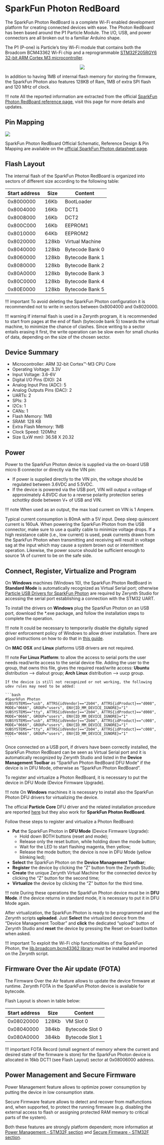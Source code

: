 # SparkFun Photon RedBoard

The SparkFun Photon RedBoard is a complete Wi-Fi enabled development platform for creating connected devices with ease. The Photon RedBoard has been based around the P1 Particle Module. The I/O, USB, and power connectors are all broken out to a familiar Arduino shape.

The P1 (P-one) is Particle’s tiny Wi-Fi module that contains both the Broadcom BCM43362 Wi-Fi chip and a reprogrammable [STM32F205RGY6 32-bit ARM Cortex M3 microcontroller](http://www.st.com/content/ccc/resource/technical/document/datasheet/bc/21/42/43/b0/f3/4d/d3/CD00237391.pdf/files/CD00237391.pdf/jcr:content/translations/en.CD00237391.pdf).

<p style="text-align:center;"><img src="https://github.com/zerynth/docs/blob/test/docs/reference/boards/sparkfun_photon/docs/img/SparkfunPhoton.jpg?raw=true"></p>

In addition to having 1MB of internal flash memory for storing the firmware, the SparkFun Photon also features 128KB of Ram, 1MB of extra SPI flash and 120 MHz of clock.

!!! note
	All the reported information are extracted from the official [SparkFun Photon RedBoard reference page](https://learn.sparkfun.com/tutorials/photon-redboard-hookup-guide?_ga=1.244092546.606776139.1483349376), visit this page for more details and updates.

## Pin Mapping

![](https://github.com/zerynth/docs/blob/test/docs/reference/boards/sparkfun_photon/docs/img/Sparkfun_Photon_Redboard_pin_comm.png?raw=true)

SparkFun Photon RedBoard Official Schematic, Reference Design & Pin Mapping are available on the [official SparkFun Photon datasheet page](https://cdn.sparkfun.com/datasheets/IoT/sparkfun-photon-redboard-v10.pdf).

## Flash Layout

The internal flash of the SparkFun Photon RedBoard is organized into sectors of different size according to the following table:

| Start address | Size  | Content         |
|---------------|-------|-----------------|
| 0x8000000     | 16Kb  | BootLoader      |
| 0x8004000     | 16Kb  | DCT1            |
| 0x8008000     | 16Kb  | DCT2            |
| 0x800C000     | 16Kb  | EEPROM1         |
| 0x8010000     | 64Kb  | EEPROM2         |
| 0x8020000     | 128kb | Virtual Machine |
| 0x8040000     | 128kb | Bytecode Bank 0 |
| 0x8060000     | 128kb | Bytecode Bank 1 |
| 0x8080000     | 128kb | Bytecode Bank 2 |
| 0x80A0000     | 128kb | Bytecode Bank 3 |
| 0x80C0000     | 128kb | Bytecode Bank 4 |
| 0x80E0000     | 128kb | Bytecode Bank 5 |

!!! important
    To avoid deleting the SparkFun Photon configuration it is recommended not to write in sectors between 0x8004000 and 0x8020000.

!!! warning
	If internal flash is used in a Zerynth program, it is recommended to start from pages at the end of flash (bytecode bank 5) towards the virtual machine, to minimize the chance of clashes. Since writing to a sector entails erasing it first, the write operation can be slow even for small chunks of data, depending on the size of the chosen sector.

## Device Summary


* Microcontroller: ARM 32-bit Cortex™-M3 CPU Core
* Operating Voltage: 3.3V
* Input Voltage: 3.6-6V
* Digital I/O Pins (DIO): 24
* Analog Input Pins (ADC): 5
* Analog Outputs Pins (DAC): 2
* UARTs: 2
* SPIs: 3
* I2Cs: 1
* CANs: 1
* Flash Memory: 1MB
* SRAM: 128 KB
* Extra Flash Memory: 1MB
* Clock Speed: 120Mhz
* Size (LxW mm): 36.58 X 20.32

## Power

Power to the SparkFun Photon device is supplied via the on-board USB micro B connector or directly via the VIN pin:


* If power is supplied directly to the VIN pin, the voltage should be regulated between 3.6VDC and 5.5VDC.
* If the device is powered via the USB port, VIN will output a voltage of approximately 4.8VDC due to a reverse polarity protection series schottky diode between V+ of USB and VIN.

!!! note
	When used as an output, the max load current on VIN is 1 Ampere.

Typical current consumption is 80mA with a 5V input. Deep sleep quiescent current is 160uA. When powering the SparkFun Photon from the USB connector, make sure to use a quality cable to minimize voltage drops. If a high resistance cable (i.e., low current) is used, peak currents drawn from the SparkFun Photon when transmitting and receiving will result in voltage sag at the input which may cause a system brown out or intermittent operation. Likewise, the power source should be sufficient enough to source 1A of current to be on the safe side.

## Connect, Register, Virtualize and Program

On **Windows** machines (Windows 10), the SparkFun Photon RedBoard in **Standard Mode** is automatically recognized as Virtual Serial port; otherwise [Particle USB Drivers for SparkFun Photon](https://docs.particle.io/guide/getting-started/connect/core/#installing-the-particle-driver) are required by Zerynth Studio for accessing the serial port establishing a connection with the STM32 UART.

To install the drivers on **Windows** plug the SparkFun Photon on an USB port, download the *.exe package, and follow the installation steps to complete the operation.

!!! note
	It could be necessary to temporarily disable the digitally signed driver enforcement policy of Windows to allow driver installation. There are good instructions on how to do that in [this guide](http://www.howtogeek.com/167723/how-to-disable-driver-signature-verification-on-64-bit-windows-8.1-so-that-you-can-install-unsigned-drivers/).

On **MAC OSX** and **Linux** platforms USB drivers are not required.

!!! note
	**For Linux Platform**: to allow the access to serial ports the user needs read/write access to the serial device file. Adding the user to the group, that owns this file, gives the required read/write access: **Ubuntu** distribution –> dialout group; **Arch Linux** distribution –> uucp group.

    If the device is still not recognized or not working, the following udev rules may need to be added:

    ```bash
    #SparkFun Photon
    SUBSYSTEMS=="usb", ATTRS{idVendor}=="2b04", ATTRS{idProduct}=="d008", MODE="0666", GROUP="users", ENV{ID_MM_DEVICE_IGNORE}="1"
    SUBSYSTEMS=="tty", ATTRS{idVendor}=="2b04", ATTRS{idProduct}=="d008", MODE="0666", GROUP="users", ENV{ID_MM_DEVICE_IGNORE}="1"
    SUBSYSTEMS=="usb", ATTRS{idVendor}=="2b04", ATTRS{idProduct}=="c008", MODE="0666", GROUP="users", ENV{ID_MM_DEVICE_IGNORE}="1"
    SUBSYSTEMS=="tty", ATTRS{idVendor}=="2b04", ATTRS{idProduct}=="c008", MODE="0666", GROUP="users", ENV{ID_MM_DEVICE_IGNORE}="1"
    ```

Once connected on a USB port, if drivers have been correctly installed, the SparkFun Photon RedBoard can be seen as Virtual Serial port and it is automatically recognized by Zerynth Studio and listed in the **Device Management Toolbar** as “SparkFun Photon RedBoard DFU Mode” if the device is in DFU Mode, otherwise as “SparkFun Photon RedBoard”.

To register and virtualize a Photon RedBoard, it is necessary to put the device in DFU Mode (Device Firmware Upgrade).

!!! note
	On **Windows** machines it is necessary to install also the SparkFun Photon DFU drivers for virtualizing the device.

The official **Particle Core** DFU driver and the related installation procedure are reported [here](https://community.particle.io/t/tutorial-installing-dfu-driver-on-windows-24-feb-2015/3518) but they also work for **SparkFun Photon RedBoard**.

Follow these steps to register and virtualize a Photon RedBoard:

* **Put** the SparkFun Photon in **DFU Mode** (Device Firmware Upgrade):
    * Hold down BOTH buttons (reset and mode);
    * Release only the reset button, while holding down the mode button;
    * Wait for the LED to start flashing magenta, then yellow;
    * Release the mode button; the device is now in DFU Mode (yellow blinking led);
* **Select** the SparkFun Photon on the **Device Management Toolbar**;
* **Register** the device by clicking the “Z” button from the Zerynth Studio;
* **Create** the unique Zerynth Virtual Machine for the connected device by clicking the “Z” button for the second time;
* **Virtualize** the device by clicking the “Z” button for the third time.

!!! note
	During these operations the SparkFun Photon device must be in **DFU Mode**. if the device returns in standard mode, it is necessary to put it in DFU Mode again.

After virtualization, the SparkFun Photon is ready to be programmed and the  Zerynth scripts **uploaded**. Just **Select** the virtualized device from the “Device Management Toolbar” and **click** the dedicated “upload” button of Zerynth Studio and **reset** the device by pressing the Reset on-board button when asked.

!!! important
    To exploit the Wi-Fi chip functionalities of the SparkFun Photon, the [lib.broadcom.bcm43362 library](https://docs.zerynth.com/latest/official/lib.broadcom.bcm43362/docs/index.html#broadcom-bcm43362) must be installed and imported on the Zerynth script.

## Firmware Over the Air update (FOTA)

The Firmware Over the Air feature allows to update the device firmware at runtime. Zerynth FOTA in the SparkFun Photon device is available for bytecode.

Flash Layout is shown in table below:

| Start address | Size  | Content         |
|---------------|-------|-----------------|
| 0x08020000    | 128Kb | VM Slot 0       |
| 0x08040000    | 384kb | Bytecode Slot 0 |
| 0x080A0000    | 384kb | Bytecode Slot 1 |

!!! important
    FOTA Record (small segment of memory where the current and desired state of the firmware is store) for the SparkFun Photon device is allocated in 16kb DCT1 (see Flash Layout) sector at 0x08006000 address.

## Power Management and Secure Firmware

Power Management feature allows to optimize power consumption by putting the device in low consumption state.

Secure Firmware feature allows to detect and recover from malfunctions and, when supported, to protect the running firmware (e.g. disabling the external access to flash or assigning protected RAM memory to critical parts of the system).

Both these features are strongly platform dependent; more information at [Power Management - STM32F section](https://docs.zerynth.com/latest/official/core.zerynth.stdlib/docs/official_core.zerynth.stdlib_pwr.html#pwr-stm32f) and [Secure Firmware - STM32F section](https://docs.zerynth.com/latest/official/core.zerynth.stdlib/docs/official_core.zerynth.stdlib_sfw.html#sfw-stm32f).
<!--stackedit_data:
eyJoaXN0b3J5IjpbMTQ0Mzk3Njg0MCwxNjY3NjkwMzg5XX0=
-->
